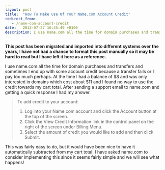 ```yaml
---
layout: post
title:  "How To Make Use Of Your Name.com Account Credit"
redirect_from:
   - /name-com-account-credit
date:   2013-07-27 10:45:49 +0100
description: I use name.com all the time for domain purchases and transfers and sometimes I end up with some account credit because a transfer fails or I pay too much perhaps. At the time I had a balance of $8 and...
---
```


**This post has been migrated and imported into different systems over the years, I have not had a chance to format this post manually so it may be hard to read but I have left it here as a reference.**

I use name.com all the time for domain purchases and transfers and sometimes I end up with some account credit because a transfer fails or I pay too much perhaps. At the time I had a balance of $8 and was only interested in domains which cost about $11 and I found no way to use the credit towards my cart total. After sending a support email to name.com and getting a quick response I had my answer.

> To add credit to your account:  
>  1. Log into your Name.com account and click the Account button at the top of the screen.  
>  2. Click the View Credit Information link in the control panel on the right of the screen under Billing Menu.  
>  3. Select the amount of credit you would like to add and then click Submit.

  
 This was fairly easy to do, but it would have been nice to have it automatically subtracted from my cart total. I have asked name.com to consider implementing this since it seems fairly simple and we will see what happens!
